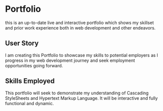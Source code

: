 # Portfolio

this is an up-to-date live and interactive portfolio which shows my skillset and prior work experience both in web development and other endeavors.

## User Story

I am creating this Portfolio to showcase my skills to potential employers as I progress in my web development journey and seek employment opportunities going forward.

 ## Skills Employed

 This portfolio will seek to demonstrate my understanding of Cascading StyleSheets and Hypertext Markup Language. It will be interactive and fully functional and dynamic.